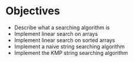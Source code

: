 # Objectives

- Describe what a searching algorithm is
- Implement linear search on arrays
- Implement linear search on sorted arrays
- Implement a naive string searching algorithm
- Implement the KMP string searching algorithm
